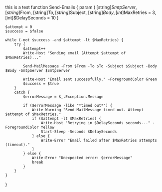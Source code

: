 this is a test
function Send-Emails {
    param (
        [string]$SmtpServer,
        [string]$From,
        [string]$To,
        [string]$Subject,
        [string]$Body,
        [int]$MaxRetries = 3,
        [int]$DelaySeconds = 10
    )

    $attempt = 0
    $success = $false

    while (-not $success -and $attempt -lt $MaxRetries) {
        try {
            $attempt++
            Write-Host "Sending email (Attempt $attempt of $MaxRetries)..."

            Send-MailMessage -From $From -To $To -Subject $Subject -Body $Body -SmtpServer $SmtpServer

            Write-Host "Email sent successfully." -ForegroundColor Green
            $success = $true
        }
        catch {
            $errorMessage = $_.Exception.Message

            if ($errorMessage -like "*timed out*") {
                Write-Warning "Send-MailMessage timed out. Attempt $attempt of $MaxRetries."
                if ($attempt -lt $MaxRetries) {
                    Write-Host "Retrying in $DelaySeconds seconds..." -ForegroundColor Yellow
                    Start-Sleep -Seconds $DelaySeconds
                } else {
                    Write-Error "Email failed after $MaxRetries attempts (timeout)."
                }
            } else {
                Write-Error "Unexpected error: $errorMessage"
                break
            }
        }
    }
}
